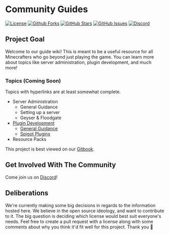 # Community Guides

[![License](https://img.shields.io/github/license/Vexelosity/CommunityGuides)](https://img.shields.io/github/license/Vexelosity/CommunityGuides) [![Github Forks](https://img.shields.io/github/forks/Vexelosity/CommunityGuides)](https://github.com/Vexelosity/CommunityGuides/network/members) [![GitHub Stars](https://img.shields.io/github/stars/Vexelosity/CommunityGuides)](https://github.com/Vexelosity/CommunityGuides/stargazers) [![GitHub Issues](https://img.shields.io/github/issues/Vexelosity/CommunityGuides)](https://github.com/Vexelosity/CommunityGuides/issues) [![Discord](https://img.shields.io/discord/693992573294870639.svg)](https://discord.com/invite/QW2m6bYG4S)

## Project Goal

Welcome to our guide wiki! This is meant to be a useful resource for all Minecrafters who go beyond just playing the game. You can learn more about topics like server administration, plugin development, and much more!

### Topics \(Coming Soon\)

Topics with hyperlinks are at least somewhat complete.

* Server Administration
  * General Guidance
  * Setting up a server
  * Geyser & Floodgate
* [Plugin Development](plugin-development/general-guidance.md)
  * [General Guidance](plugin-development/general-guidance.md)
  * [Spigot Plugins](plugin-development/spigot-plugins.md)
* Resource Packs

This project is best viewed on our [Gitbook](https://vexelosity.gitbook.io/community-guides/).

## Get Involved With The Community

Come join us on [Discord](https://discord.com/invite/QW2m6bYG4S)!

## Deliberations

We're currently making some big decisions in regards to the information hosted here. We believe in the open source ideology, and want to contribute to it. The big question is deciding which license would best suit everyone's needs. Feel free to create a pull request with a license along with some comments about why you think it'd fit well for this project. Thank you 💖

